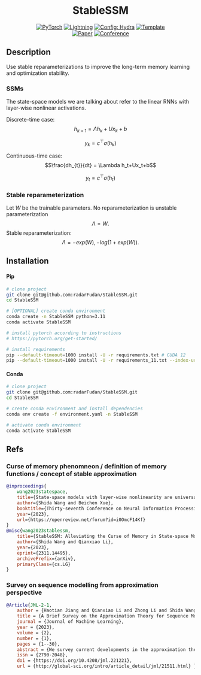<div align="center">

# StableSSM

<a href="https://pytorch.org/get-started/locally/"><img alt="PyTorch" src="https://img.shields.io/badge/PyTorch-ee4c2c?logo=pytorch&logoColor=white"></a>
<a href="https://pytorchlightning.ai/"><img alt="Lightning" src="https://img.shields.io/badge/-Lightning-792ee5?logo=pytorchlightning&logoColor=white"></a>
<a href="https://hydra.cc/"><img alt="Config: Hydra" src="https://img.shields.io/badge/Config-Hydra-89b8cd"></a>
<a href="https://github.com/ashleve/lightning-hydra-template"><img alt="Template" src="https://img.shields.io/badge/-Lightning--Hydra--Template-017F2F?style=flat&logo=github&labelColor=gray"></a><br>
[![Paper](http://img.shields.io/badge/paper-arxiv.2311.14495-B31B1B.svg)](https://arxiv.org/abs/2311.14495)
[![Conference](http://img.shields.io/badge/AnyConference-year-4b44ce.svg)](https://papers.nips.cc/paper/2020)

</div>

## Description

Use stable reparameterizations to improve the long-term memory learning and optimization stability.

### SSMs

The state-space models we are talking about refer to the linear RNNs with layer-wise nonlinear activations.

Discrete-time case:
$$h_{k+1} = \Lambda h_k+Ux_k+b$$

$$y_k = c^\top \sigma(h_k)$$

Continuous-time case:
$$\frac{dh_{t}}{dt} = \Lambda h_t+Ux_t+b$$

$$y_t = c^\top \sigma(h_t)$$

### Stable reparameterization

Let $W$ be the trainable parameters. 
No reparameterization is unstable parameterization
$$\Lambda = W.$$
Stable reparameterization:
$$\Lambda = -exp(W), -log(1+exp(W)).$$

## Installation

#### Pip

```bash
# clone project
git clone git@github.com:radarFudan/StableSSM.git
cd StableSSM

# [OPTIONAL] create conda environment
conda create -n StableSSM python=3.11
conda activate StableSSM

# install pytorch according to instructions
# https://pytorch.org/get-started/

# install requirements
pip --default-timeout=1000 install -U -r requirements.txt # CUDA 12
pip --default-timeout=1000 install -U -r requirements_11.txt --index-url https://download.pytorch.org/whl/cu117 # CUDA11
```

#### Conda

```bash
# clone project
git clone git@github.com:radarFudan/StableSSM.git
cd StableSSM

# create conda environment and install dependencies
conda env create -f environment.yaml -n StableSSM

# activate conda environment
conda activate StableSSM
```

## Refs

### Curse of memory phenomneon / definition of memory functions / concept of stable approximation

```bibtex
@inproceedings{
    wang2023statespace,
    title={State-space models with layer-wise nonlinearity are universal approximators with exponential decaying memory},
    author={Shida Wang and Beichen Xue},
    booktitle={Thirty-seventh Conference on Neural Information Processing Systems},
    year={2023},
    url={https://openreview.net/forum?id=i0OmcF14Kf}
}
@misc{wang2023stablessm,
    title={StableSSM: Alleviating the Curse of Memory in State-space Models through Stable Reparameterization},
    author={Shida Wang and Qianxiao Li},
    year={2023},
    eprint={2311.14495},
    archivePrefix={arXiv},
    primaryClass={cs.LG}
}
```

### Survey on sequence modelling from approximation perspective

```bibtex
@Article{JML-2-1,
    author = {Haotian Jiang and Qianxiao Li and Zhong Li and Shida Wang},
    title = {A Brief Survey on the Approximation Theory for Sequence Modelling},
    journal = {Journal of Machine Learning},
    year = {2023},
    volume = {2},
    number = {1},
    pages = {1--30},
    abstract = {We survey current developments in the approximation theory of sequence modelling in machine learning. Particular emphasis is placed on classifying existing results for various model architectures through the lens of classical approximation paradigms, and the insights one can gain from these results. We also outline some future research directions towards building a theory of sequence modelling.},
    issn = {2790-2048},
    doi = {https://doi.org/10.4208/jml.221221},
    url = {http://global-sci.org/intro/article_detail/jml/21511.html} }
```
